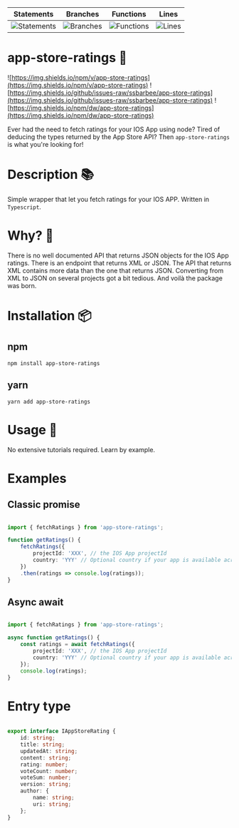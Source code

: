 | Statements                  | Branches                | Functions                 | Lines             |
| --------------------------- | ----------------------- | ------------------------- | ----------------- |
| ![Statements](https://img.shields.io/badge/statements-96%25-brightgreen.svg?style=flat) | ![Branches](https://img.shields.io/badge/branches-81.25%25-yellow.svg?style=flat) | ![Functions](https://img.shields.io/badge/functions-100%25-brightgreen.svg?style=flat) | ![Lines](https://img.shields.io/badge/lines-94.73%25-brightgreen.svg?style=flat) |

# app-store-ratings 🌟

![https://img.shields.io/npm/v/app-store-ratings](https://img.shields.io/npm/v/app-store-ratings)
![https://img.shields.io/github/issues-raw/ssbarbee/app-store-ratings](https://img.shields.io/github/issues-raw/ssbarbee/app-store-ratings)
![https://img.shields.io/npm/dw/app-store-ratings](https://img.shields.io/npm/dw/app-store-ratings)

Ever had the need to fetch ratings for your IOS App using node? Tired of deducing the types returned by the App Store API? Then ```app-store-ratings``` is what you're looking for!

# Description 📚
Simple wrapper that let you fetch ratings for your IOS APP. Written in `Typescript`.

# Why? 🧐

There is no well documented API that returns JSON objects for the IOS App ratings. There is an endpoint that returns XML or JSON. 
The API that returns XML contains more data than the one that returns JSON. Converting from XML to JSON on several
projects got a bit tedious. And voilà the package was born.

# Installation 📦

## npm

```npm install app-store-ratings```

## yarn

```yarn add app-store-ratings```

# Usage 🚀
No extensive tutorials required. Learn by example.

# Examples

## Classic promise

```typescript

import { fetchRatings } from 'app-store-ratings';

function getRatings() {
    fetchRatings({ 
        projectId: 'XXX', // the IOS App projectId
        country: 'YYY' // Optional country if your app is available across many stores
    })
    .then(ratings => console.log(ratings));
}

```

## Async await

```typescript

import { fetchRatings } from 'app-store-ratings';

async function getRatings() {
    const ratings = await fetchRatings({ 
        projectId: 'XXX', // the IOS App projectId
        country: 'YYY' // Optional country if your app is available across many stores
    });
    console.log(ratings);
}

```

# Entry type

```typescript

export interface IAppStoreRating {
    id: string;
    title: string;
    updatedAt: string;
    content: string;
    rating: number;
    voteCount: number;
    voteSum: number;
    version: string;
    author: {
        name: string;
        uri: string;
    };
}

```